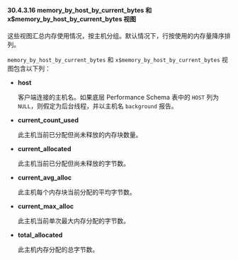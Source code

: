 #### 30.4.3.16 memory_by_host_by_current_bytes 和 x$memory_by_host_by_current_bytes 视图

这些视图汇总内存使用情况，按主机分组。默认情况下，行按使用的内存量降序排列。

`memory_by_host_by_current_bytes` 和 `x$memory_by_host_by_current_bytes` 视图包含以下列：

- **host**

  客户端连接的主机名。如果底层 Performance Schema 表中的 `HOST` 列为 `NULL`，则假定为后台线程，并以主机名 `background` 报告。

- **current_count_used**

  此主机当前已分配但尚未释放的内存块数量。

- **current_allocated**

  此主机当前已分配但尚未释放的字节数。

- **current_avg_alloc**

  此主机每个内存块当前分配的平均字节数。

- **current_max_alloc**

  此主机当前单次最大内存分配的字节数。

- **total_allocated**

  此主机内存分配的总字节数。